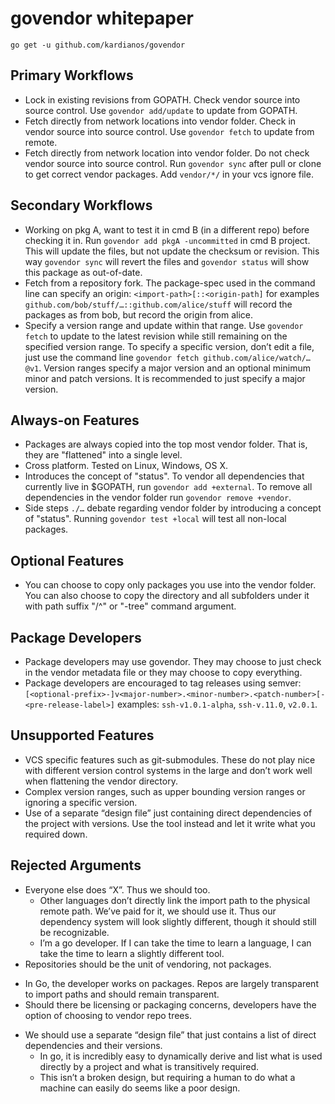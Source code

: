 # govendor whitepaper

`go get -u github.com/kardianos/govendor`

## Primary Workflows
 * Lock in existing revisions from GOPATH. Check vendor source into source control.
	Use `govendor add/update` to update from GOPATH.
 * Fetch directly from network locations into vendor folder. Check in vendor source
	into source control. Use `govendor fetch` to update from remote.
 * Fetch directly from network location into vendor folder. Do not check vendor
	source into source control. Run `govendor sync` after pull or clone to get
	correct vendor packages. Add `vendor/*/` in your vcs ignore file.

## Secondary Workflows

 * Working on pkg A, want to test it in cmd B (in a different repo) before checking
	it in. Run `govendor add pkgA -uncommitted` in cmd B project. This will update
	the files, but not update the checksum or revision.
	This way `govendor sync` will revert the files and `govendor status` will show
	this package as out-of-date.
 * Fetch from a repository fork. The package-spec used in the command line can
	specify an origin: `<import-path>[::<origin-path]` for examples
	`github.com/bob/stuff/…::github.com/alice/stuff` will record the packages as
	from bob, but record the origin from alice.
 * Specify a version range and update within that range. Use `govendor fetch` to
	update to the latest revision while still remaining on the specified version
	range. To specify a specific version, don’t edit a file, just use the command
	line `govendor fetch github.com/alice/watch/…@v1`. Version ranges specify a
	major version and an optional minimum minor and patch versions. It is
	recommended to just specify a major version.

## Always-on Features

 * Packages are always copied into the top most vendor folder. That is, they are 
	"flattened" into a single level.
 * Cross platform. Tested on Linux, Windows, OS X.
 * Introduces the concept of "status". To vendor all dependencies that currently
	live in $GOPATH, run `govendor add +external`. To remove all dependencies in
	the vendor folder run `govendor remove +vendor`.
 * Side steps `./…` debate regarding vendor folder by introducing a concept of
	"status". Running `govendor test +local` will test all non-local packages.

## Optional Features

 * You can choose to copy only packages you use into the vendor folder. You can
	also choose to copy the directory and all subfolders under it with path suffix
	"/^" or "-tree" command argument.

## Package Developers

 * Package developers may use govendor. They may choose to just check in the vendor
	metadata file or they may choose to copy everything.
 * Package developers are encouraged to tag releases using semver:
	`[<optional-prefix>-]v<major-number>.<minor-number>.<patch-number>[-<pre-release-label>]`
	examples: `ssh-v1.0.1-alpha`, `ssh-v.11.0`, `v2.0.1`.

## Unsupported Features

 * VCS specific features such as git-submodules. These do not play nice with
	different version control systems in the large and don’t work well when
	flattening the vendor directory.
 * Complex version ranges, such as upper bounding version ranges or ignoring a
	specific version.
 * Use of a separate “design file” just containing direct dependencies of the
	project with versions. Use the tool instead and let it write what you required
	down.

## Rejected Arguments

 * Everyone else does “X”. Thus we should too.
   - Other languages don’t directly link the import path to the physical remote
	path. We’ve paid for it, we should use it. Thus our dependency system will look
		slightly different, though it should still be recognizable.
   - I’m a go developer. If I can take the time to learn a language, I can take the
	time to learn a slightly different tool.
 *  Repositories should be the unit of vendoring, not packages.
   - In Go, the developer works on packages. Repos are largely transparent to
	import paths and should remain transparent.
   - Should there be licensing or packaging concerns, developers have the option of
	choosing to vendor repo trees.
 * We should use a separate “design file” that just contains a list of direct
	dependencies and their versions.
   - In go, it is incredibly easy to dynamically derive and list what is used
	directly by a project and what is transitively required.
   - This isn’t a broken design, but requiring a human to do what a machine can
	easily do seems like a poor design.
